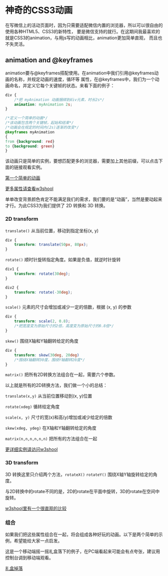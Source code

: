 # 神奇的CSS3动画
在写微信上的活动页面时，因为只需要适配微信内置的浏览器，所以可以很自由的使用各种HTML5、CSS3的新特性，
要是微信支持的就行。在这期间我最喜欢的就是CSS3的animation，与用js写的动画相比，animation更加简单直观，
而且也不失灵活。

## animation and @keyframes
animation要与@keyframes搭配使用。在animation中我们引用@keyframes动画的名称，并规定动画的速度，循环等
属性，在@keyframes中，我们为一个动画命名，并定义它每个关键帧的状态。来看下面的例子：

```css
div {
	/*把 myAnimation 动画捆绑到div元素，时长2s*/
	animation: myAnimation 2s;
}

/*定义一个简单的动画*/
/*该动画包含两个关键帧，起始和结束*/
/*动画会在规定的时间内(2s)逐渐的改变*/
@keyframes myAnimation
{
from {background: red}
to {background: green}
}
```

该动画只是简单的实例，要想匹配更多的浏览器，需要加上其他前缀，可以点击下面的链接观看实例。

[第一个简单的动画](https://chaohangz.github.io)

[更多属性请查看w3shool](http://www.w3school.com.cn/css3/css3_animation.asp)

单单改变背景颜色肯定不能满足我们的需求，我们要的是“动画”，当然是要动起来才行。为此CSS3为我们提供了
 2D 转换和 3D 转换。

### 2D transform

`translate()` 从当前位置，移动到指定坐标(x, y)

```css
div {
	transform: translate(50px, 80px);
}
```

`rotate()` 顺时针旋转指定角度。如果是负值，就逆时针旋转

```css
div1 {
	transform: rotate(30deg);
}

div2 {
	transform: rotate(-30deg);
}
```

`scale()` 元素的尺寸会增加或减少一定的倍数，根据 (x, y) 的参数

```css
div {
	transform: scale(2, 0.8);
	/*把宽度变为原始尺寸的2倍，高度变为原始尺寸的0.8倍*/
}
```

`skew()` 围绕X轴和Y轴翻转给定的角度

```css
div {
	transform: skew(30deg, 20deg)
	/*围绕X轴翻转30度，围绕Y轴翻转20度*/
}
```

`matrix()` 把所有2D转换方法组合在一起，需要六个参数。

以上就是所有的2D转换方法，我们做一个小的总结：

`translate(x,y)`  从当前位置移动到(x, y)位置

`rotate(xdeg)`  循转给定角度

`scale(x, y)`  尺寸的宽(x)和高(y)增加或减少给定的倍数

`skew(xdeg, ydeg)`  在X轴和Y轴翻转给定的角度

`matrix(n,n,n,n,n,n)`  把所有的方法组合在一起

[更详细实例请访问w3shool](http://www.w3school.com.cn/css3/css3_2dtransform.asp)

### 3D transform
3D 转换这里只介绍两个方法，`rotateX()` `rotateY()` 围绕X轴Y轴旋转给定的角度。

与2D转换中的rotate不同的是，2D的rotate在平面中旋转，3D的rotate在空间中旋转。

[w3shool里有一个很直观的比较](http://www.w3school.com.cn/css3/css3_3dtransform.asp)

### 组合
如果我们把这些属性组合在一起，将会组成各种好玩的动画。以下是两个简单的示例，希望能给大家一点启发。

这是一个移动端摇一摇礼盒落下的例子，在PC端看起来可能会有点夸张，建议用控制台调到移动端观看。

[礼盒掉落]()




